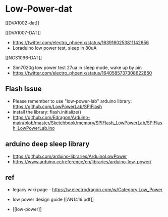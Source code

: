 
# Low-Power-dat

[[DVA1002-dat]]


[[DVA1007-DAT]]
- https://twitter.com/electro_phoenix/status/1639160253811142656
- Loraduino low power test, sleep in 80uA


[[NGS1096-DAT]]
- Sim7020g low power test 27ua in sleep mode, wake up by pin
- https://twitter.com/electro_phoenix/status/1640585737308622850


## Flash Issue

- Please remember to use "low-power-lab" arduino library: https://github.com/LowPowerLab/SPIFlash
- install the library: flash.initialize()
- https://github.com/Edragon/Arduino-main/blob/master/Sketchbook/memory/SPIFlash_LowPowerLab/SPIFlash_LowPowerLab.ino

## arduino deep sleep library 

- https://github.com/arduino-libraries/ArduinoLowPower
- https://www.arduino.cc/reference/en/libraries/arduino-low-power/


## ref 

- legacy wiki page - https://w.electrodragon.com/w/Category:Low_Power

- low power design guide [[AN1416.pdf]]

- [[low-power]]